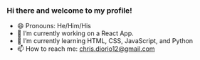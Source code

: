 ### Hi there and welcome to my profile!

- 😄 Pronouns: He/Him/His
- 🔭 I’m currently working on a React App.
- 🌱 I’m currently learning HTML, CSS, JavaScript, and Python
- 📫 How to reach me: chris.diorio12@gmail.com

<!--
**PupRiku/PupRiku** is a ✨ _special_ ✨ repository because its `README.md` (this file) appears on your GitHub profile.

Here are some ideas to get you started:

- 🔭 I’m currently working on ...
- 🌱 I’m currently learning ...
- 👯 I’m looking to collaborate on ...
- 🤔 I’m looking for help with ...
- 💬 Ask me about ...
- 📫 How to reach me: ...
- 😄 Pronouns: ...
- ⚡ Fun fact: ...
-->
